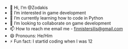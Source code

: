 - 👋 Hi, I’m @Zodakis
- 👀 I’m interested in game development
- 🌱 I’m currently learning how to code in Python
- 💞️ I’m looking to collaborate on game development
- 📫 How to reach me email me - finnistersilis@gmail.com
- 😄 Pronouns: He/Him
- ⚡ Fun fact: I startid coding when I was 12

